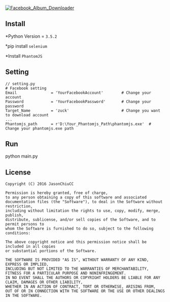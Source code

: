 [![Facebook_Album_Downloader](https://github.com/JasonChiuCC/Facebook_Album_Downloader/blob/master/image/logo.png "Facebook_Album_Downloader")](https://github.com/JasonChiuCC/Facebook_Album_Downloader)

## Install

*Python Version = `3.5.2`

*pip install `selenium`

*Install `PhantomJS`

## Setting
```
// setting.py
# Facebook setting
Email               = 'YourFacebookAccount'        # Change your account
Password            = 'YourFacebookPassword'       # Change your password
Target_Name         = 'zuck'                       # Change you want to download account
...
Phantomjs_path      = r'D:\Your_Phantomjs_Path\phantomjs.exe'  # Change your phantomjs.exe path
```

## Run

python main.py

## License

```
Copyright (C) 2016 JasonChiuCC

Permission is hereby granted, free of charge, 
to any person obtaining a copy of this software and associated 
documentation files (the "Software"), to deal in the Software without restriction, 
including without limitation the rights to use, copy, modify, merge, publish, 
distribute, sublicense, and/or sell copies of the Software, and to permit persons to 
whom the Software is furnished to do so, subject to the following conditions:

The above copyright notice and this permission notice shall be included in all copies 
or substantial portions of the Software.

THE SOFTWARE IS PROVIDED "AS IS", WITHOUT WARRANTY OF ANY KIND, EXPRESS OR IMPLIED, 
INCLUDING BUT NOT LIMITED TO THE WARRANTIES OF MERCHANTABILITY, 
FITNESS FOR A PARTICULAR PURPOSE AND NONINFRINGEMENT. 
IN NO EVENT SHALL THE AUTHORS OR COPYRIGHT HOLDERS BE LIABLE FOR ANY CLAIM, DAMAGES OR OTHER LIABILITY, 
WHETHER IN AN ACTION OF CONTRACT, TORT OR OTHERWISE, ARISING FROM, 
OUT OF OR IN CONNECTION WITH THE SOFTWARE OR THE USE OR OTHER DEALINGS IN THE SOFTWARE.
```